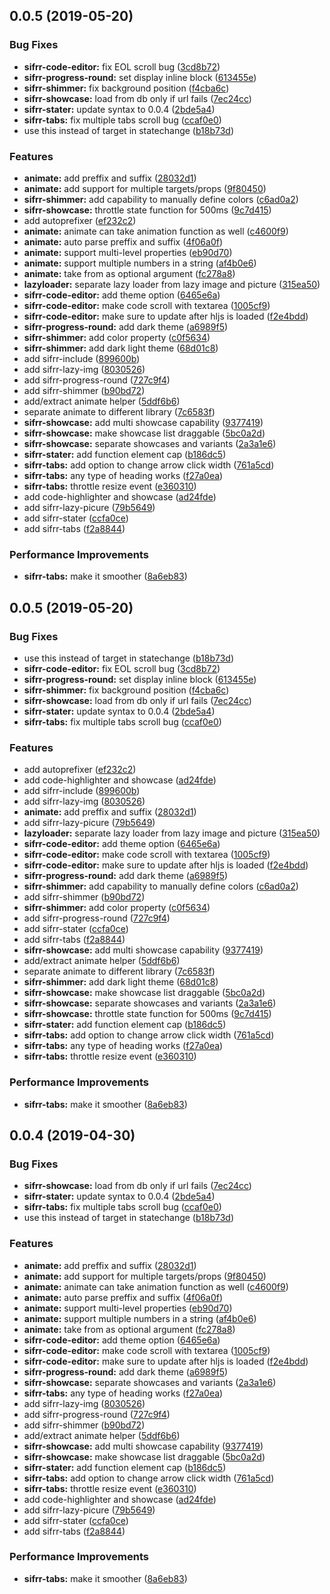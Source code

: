 ## 0.0.5 (2019-05-20)


### Bug Fixes

* **sifrr-code-editor:** fix EOL scroll bug ([3cd8b72](https://github.com/sifrr/sifrr-elements/commit/3cd8b72))
* **sifrr-progress-round:** set display inline block ([613455e](https://github.com/sifrr/sifrr-elements/commit/613455e))
* **sifrr-shimmer:** fix background position ([f4cba6c](https://github.com/sifrr/sifrr-elements/commit/f4cba6c))
* **sifrr-showcase:** load from db only if url fails ([7ec24cc](https://github.com/sifrr/sifrr-elements/commit/7ec24cc))
* **sifrr-stater:** update syntax to 0.0.4 ([2bde5a4](https://github.com/sifrr/sifrr-elements/commit/2bde5a4))
* **sifrr-tabs:** fix multiple tabs scroll bug ([ccaf0e0](https://github.com/sifrr/sifrr-elements/commit/ccaf0e0))
* use this instead of target in statechange ([b18b73d](https://github.com/sifrr/sifrr-elements/commit/b18b73d))


### Features

* **animate:** add preffix and suffix ([28032d1](https://github.com/sifrr/sifrr-elements/commit/28032d1))
* **animate:** add support for multiple targets/props ([9f80450](https://github.com/sifrr/sifrr-elements/commit/9f80450))
* **sifrr-shimmer:** add capability to manually define colors ([c6ad0a2](https://github.com/sifrr/sifrr-elements/commit/c6ad0a2))
* **sifrr-showcase:** throttle state function for 500ms ([9c7d415](https://github.com/sifrr/sifrr-elements/commit/9c7d415))
* add autoprefixer ([ef232c2](https://github.com/sifrr/sifrr-elements/commit/ef232c2))
* **animate:** animate can take animation function as well ([c4600f9](https://github.com/sifrr/sifrr-elements/commit/c4600f9))
* **animate:** auto parse preffix and suffix ([4f06a0f](https://github.com/sifrr/sifrr-elements/commit/4f06a0f))
* **animate:** support multi-level properties ([eb90d70](https://github.com/sifrr/sifrr-elements/commit/eb90d70))
* **animate:** support multiple numbers in a string ([af4b0e6](https://github.com/sifrr/sifrr-elements/commit/af4b0e6))
* **animate:** take from as optional argument ([fc278a8](https://github.com/sifrr/sifrr-elements/commit/fc278a8))
* **lazyloader:** separate lazy loader from lazy image and picture ([315ea50](https://github.com/sifrr/sifrr-elements/commit/315ea50))
* **sifrr-code-editor:** add theme option ([6465e6a](https://github.com/sifrr/sifrr-elements/commit/6465e6a))
* **sifrr-code-editor:** make code scroll with textarea ([1005cf9](https://github.com/sifrr/sifrr-elements/commit/1005cf9))
* **sifrr-code-editor:** make sure to update after hljs is loaded ([f2e4bdd](https://github.com/sifrr/sifrr-elements/commit/f2e4bdd))
* **sifrr-progress-round:** add dark theme ([a6989f5](https://github.com/sifrr/sifrr-elements/commit/a6989f5))
* **sifrr-shimmer:** add color property ([c0f5634](https://github.com/sifrr/sifrr-elements/commit/c0f5634))
* **sifrr-shimmer:** add dark light theme ([68d01c8](https://github.com/sifrr/sifrr-elements/commit/68d01c8))
* add sifrr-include ([899600b](https://github.com/sifrr/sifrr-elements/commit/899600b))
* add sifrr-lazy-img ([8030526](https://github.com/sifrr/sifrr-elements/commit/8030526))
* add sifrr-progress-round ([727c9f4](https://github.com/sifrr/sifrr-elements/commit/727c9f4))
* add sifrr-shimmer ([b90bd72](https://github.com/sifrr/sifrr-elements/commit/b90bd72))
* add/extract animate helper ([5ddf6b6](https://github.com/sifrr/sifrr-elements/commit/5ddf6b6))
* separate animate to different library ([7c6583f](https://github.com/sifrr/sifrr-elements/commit/7c6583f))
* **sifrr-showcase:** add multi showcase capability ([9377419](https://github.com/sifrr/sifrr-elements/commit/9377419))
* **sifrr-showcase:** make showcase list draggable ([5bc0a2d](https://github.com/sifrr/sifrr-elements/commit/5bc0a2d))
* **sifrr-showcase:** separate showcases and variants ([2a3a1e6](https://github.com/sifrr/sifrr-elements/commit/2a3a1e6))
* **sifrr-stater:** add function element cap ([b186dc5](https://github.com/sifrr/sifrr-elements/commit/b186dc5))
* **sifrr-tabs:** add option to change arrow click width ([761a5cd](https://github.com/sifrr/sifrr-elements/commit/761a5cd))
* **sifrr-tabs:** any type of heading works ([f27a0ea](https://github.com/sifrr/sifrr-elements/commit/f27a0ea))
* **sifrr-tabs:** throttle resize event ([e360310](https://github.com/sifrr/sifrr-elements/commit/e360310))
* add code-highlighter and showcase ([ad24fde](https://github.com/sifrr/sifrr-elements/commit/ad24fde))
* add sifrr-lazy-picure ([79b5649](https://github.com/sifrr/sifrr-elements/commit/79b5649))
* add sifrr-stater ([ccfa0ce](https://github.com/sifrr/sifrr-elements/commit/ccfa0ce))
* add sifrr-tabs ([f2a8844](https://github.com/sifrr/sifrr-elements/commit/f2a8844))


### Performance Improvements

* **sifrr-tabs:** make it smoother ([8a6eb83](https://github.com/sifrr/sifrr-elements/commit/8a6eb83))



## 0.0.5 (2019-05-20)


### Bug Fixes

* use this instead of target in statechange ([b18b73d](https://github.com/sifrr/sifrr-elements/commit/b18b73d))
* **sifrr-code-editor:** fix EOL scroll bug ([3cd8b72](https://github.com/sifrr/sifrr-elements/commit/3cd8b72))
* **sifrr-progress-round:** set display inline block ([613455e](https://github.com/sifrr/sifrr-elements/commit/613455e))
* **sifrr-shimmer:** fix background position ([f4cba6c](https://github.com/sifrr/sifrr-elements/commit/f4cba6c))
* **sifrr-showcase:** load from db only if url fails ([7ec24cc](https://github.com/sifrr/sifrr-elements/commit/7ec24cc))
* **sifrr-stater:** update syntax to 0.0.4 ([2bde5a4](https://github.com/sifrr/sifrr-elements/commit/2bde5a4))
* **sifrr-tabs:** fix multiple tabs scroll bug ([ccaf0e0](https://github.com/sifrr/sifrr-elements/commit/ccaf0e0))


### Features

* add autoprefixer ([ef232c2](https://github.com/sifrr/sifrr-elements/commit/ef232c2))
* add code-highlighter and showcase ([ad24fde](https://github.com/sifrr/sifrr-elements/commit/ad24fde))
* add sifrr-include ([899600b](https://github.com/sifrr/sifrr-elements/commit/899600b))
* add sifrr-lazy-img ([8030526](https://github.com/sifrr/sifrr-elements/commit/8030526))
* **animate:** add preffix and suffix ([28032d1](https://github.com/sifrr/sifrr-elements/commit/28032d1))
* add sifrr-lazy-picure ([79b5649](https://github.com/sifrr/sifrr-elements/commit/79b5649))
* **lazyloader:** separate lazy loader from lazy image and picture ([315ea50](https://github.com/sifrr/sifrr-elements/commit/315ea50))
* **sifrr-code-editor:** add theme option ([6465e6a](https://github.com/sifrr/sifrr-elements/commit/6465e6a))
* **sifrr-code-editor:** make code scroll with textarea ([1005cf9](https://github.com/sifrr/sifrr-elements/commit/1005cf9))
* **sifrr-code-editor:** make sure to update after hljs is loaded ([f2e4bdd](https://github.com/sifrr/sifrr-elements/commit/f2e4bdd))
* **sifrr-progress-round:** add dark theme ([a6989f5](https://github.com/sifrr/sifrr-elements/commit/a6989f5))
* **sifrr-shimmer:** add capability to manually define colors ([c6ad0a2](https://github.com/sifrr/sifrr-elements/commit/c6ad0a2))
* add sifrr-shimmer ([b90bd72](https://github.com/sifrr/sifrr-elements/commit/b90bd72))
* **sifrr-shimmer:** add color property ([c0f5634](https://github.com/sifrr/sifrr-elements/commit/c0f5634))
* add sifrr-progress-round ([727c9f4](https://github.com/sifrr/sifrr-elements/commit/727c9f4))
* add sifrr-stater ([ccfa0ce](https://github.com/sifrr/sifrr-elements/commit/ccfa0ce))
* add sifrr-tabs ([f2a8844](https://github.com/sifrr/sifrr-elements/commit/f2a8844))
* **sifrr-showcase:** add multi showcase capability ([9377419](https://github.com/sifrr/sifrr-elements/commit/9377419))
* add/extract animate helper ([5ddf6b6](https://github.com/sifrr/sifrr-elements/commit/5ddf6b6))
* separate animate to different library ([7c6583f](https://github.com/sifrr/sifrr-elements/commit/7c6583f))
* **sifrr-shimmer:** add dark light theme ([68d01c8](https://github.com/sifrr/sifrr-elements/commit/68d01c8))
* **sifrr-showcase:** make showcase list draggable ([5bc0a2d](https://github.com/sifrr/sifrr-elements/commit/5bc0a2d))
* **sifrr-showcase:** separate showcases and variants ([2a3a1e6](https://github.com/sifrr/sifrr-elements/commit/2a3a1e6))
* **sifrr-showcase:** throttle state function for 500ms ([9c7d415](https://github.com/sifrr/sifrr-elements/commit/9c7d415))
* **sifrr-stater:** add function element cap ([b186dc5](https://github.com/sifrr/sifrr-elements/commit/b186dc5))
* **sifrr-tabs:** add option to change arrow click width ([761a5cd](https://github.com/sifrr/sifrr-elements/commit/761a5cd))
* **sifrr-tabs:** any type of heading works ([f27a0ea](https://github.com/sifrr/sifrr-elements/commit/f27a0ea))
* **sifrr-tabs:** throttle resize event ([e360310](https://github.com/sifrr/sifrr-elements/commit/e360310))


### Performance Improvements

* **sifrr-tabs:** make it smoother ([8a6eb83](https://github.com/sifrr/sifrr-elements/commit/8a6eb83))



## 0.0.4 (2019-04-30)


### Bug Fixes

* **sifrr-showcase:** load from db only if url fails ([7ec24cc](https://github.com/sifrr/sifrr-elements/commit/7ec24cc))
* **sifrr-stater:** update syntax to 0.0.4 ([2bde5a4](https://github.com/sifrr/sifrr-elements/commit/2bde5a4))
* **sifrr-tabs:** fix multiple tabs scroll bug ([ccaf0e0](https://github.com/sifrr/sifrr-elements/commit/ccaf0e0))
* use this instead of target in statechange ([b18b73d](https://github.com/sifrr/sifrr-elements/commit/b18b73d))


### Features

* **animate:** add preffix and suffix ([28032d1](https://github.com/sifrr/sifrr-elements/commit/28032d1))
* **animate:** add support for multiple targets/props ([9f80450](https://github.com/sifrr/sifrr-elements/commit/9f80450))
* **animate:** animate can take animation function as well ([c4600f9](https://github.com/sifrr/sifrr-elements/commit/c4600f9))
* **animate:** auto parse preffix and suffix ([4f06a0f](https://github.com/sifrr/sifrr-elements/commit/4f06a0f))
* **animate:** support multi-level properties ([eb90d70](https://github.com/sifrr/sifrr-elements/commit/eb90d70))
* **animate:** support multiple numbers in a string ([af4b0e6](https://github.com/sifrr/sifrr-elements/commit/af4b0e6))
* **animate:** take from as optional argument ([fc278a8](https://github.com/sifrr/sifrr-elements/commit/fc278a8))
* **sifrr-code-editor:** add theme option ([6465e6a](https://github.com/sifrr/sifrr-elements/commit/6465e6a))
* **sifrr-code-editor:** make code scroll with textarea ([1005cf9](https://github.com/sifrr/sifrr-elements/commit/1005cf9))
* **sifrr-code-editor:** make sure to update after hljs is loaded ([f2e4bdd](https://github.com/sifrr/sifrr-elements/commit/f2e4bdd))
* **sifrr-progress-round:** add dark theme ([a6989f5](https://github.com/sifrr/sifrr-elements/commit/a6989f5))
* **sifrr-showcase:** separate showcases and variants ([2a3a1e6](https://github.com/sifrr/sifrr-elements/commit/2a3a1e6))
* **sifrr-tabs:** any type of heading works ([f27a0ea](https://github.com/sifrr/sifrr-elements/commit/f27a0ea))
* add sifrr-lazy-img ([8030526](https://github.com/sifrr/sifrr-elements/commit/8030526))
* add sifrr-progress-round ([727c9f4](https://github.com/sifrr/sifrr-elements/commit/727c9f4))
* add sifrr-shimmer ([b90bd72](https://github.com/sifrr/sifrr-elements/commit/b90bd72))
* add/extract animate helper ([5ddf6b6](https://github.com/sifrr/sifrr-elements/commit/5ddf6b6))
* **sifrr-showcase:** add multi showcase capability ([9377419](https://github.com/sifrr/sifrr-elements/commit/9377419))
* **sifrr-showcase:** make showcase list draggable ([5bc0a2d](https://github.com/sifrr/sifrr-elements/commit/5bc0a2d))
* **sifrr-stater:** add function element cap ([b186dc5](https://github.com/sifrr/sifrr-elements/commit/b186dc5))
* **sifrr-tabs:** add option to change arrow click width ([761a5cd](https://github.com/sifrr/sifrr-elements/commit/761a5cd))
* **sifrr-tabs:** throttle resize event ([e360310](https://github.com/sifrr/sifrr-elements/commit/e360310))
* add code-highlighter and showcase ([ad24fde](https://github.com/sifrr/sifrr-elements/commit/ad24fde))
* add sifrr-lazy-picure ([79b5649](https://github.com/sifrr/sifrr-elements/commit/79b5649))
* add sifrr-stater ([ccfa0ce](https://github.com/sifrr/sifrr-elements/commit/ccfa0ce))
* add sifrr-tabs ([f2a8844](https://github.com/sifrr/sifrr-elements/commit/f2a8844))


### Performance Improvements

* **sifrr-tabs:** make it smoother ([8a6eb83](https://github.com/sifrr/sifrr-elements/commit/8a6eb83))



